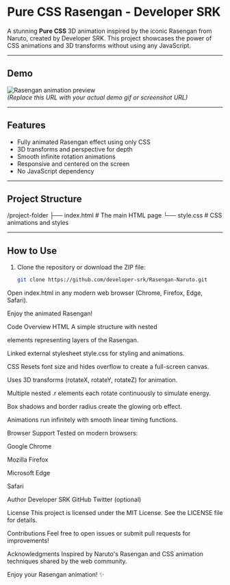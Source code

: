 # Pure CSS Rasengan - Developer SRK

A stunning **Pure CSS** 3D animation inspired by the iconic Rasengan from Naruto, created by Developer SRK. This project showcases the power of CSS animations and 3D transforms without using any JavaScript.

---

## Demo

![Rasengan animation preview](https://user-images.githubusercontent.com/your-username/rasengan-preview.gif)  
*(Replace this URL with your actual demo gif or screenshot URL)*

---

## Features

- Fully animated Rasengan effect using only CSS
- 3D transforms and perspective for depth
- Smooth infinite rotation animations
- Responsive and centered on the screen
- No JavaScript dependency

---

## Project Structure

/project-folder
├── index.html # The main HTML page
└── style.css # CSS animations and styles


---

## How to Use

1. Clone the repository or download the ZIP file:
   ```bash
   git clone https://github.com/developer-srk/Rasengan-Naruto.git
Open index.html in any modern web browser (Chrome, Firefox, Edge, Safari).

Enjoy the animated Rasengan!

Code Overview
HTML
A simple structure with nested <div> elements representing layers of the Rasengan.

Linked external stylesheet style.css for styling and animations.

CSS
Resets font size and hides overflow to create a full-screen canvas.

Uses 3D transforms (rotateX, rotateY, rotateZ) for animation.

Multiple nested .r elements each rotate continuously to simulate energy.

Box shadows and border radius create the glowing orb effect.

Animations run infinitely with smooth linear timing functions.

Browser Support
Tested on modern browsers:

Google Chrome

Mozilla Firefox

Microsoft Edge

Safari

Author
Developer SRK
GitHub
Twitter (optional)

License
This project is licensed under the MIT License. See the LICENSE file for details.

Contributions
Feel free to open issues or submit pull requests for improvements!

Acknowledgments
Inspired by Naruto's Rasengan and CSS animation techniques shared by the web community.

Enjoy your Rasengan animation! ✨
